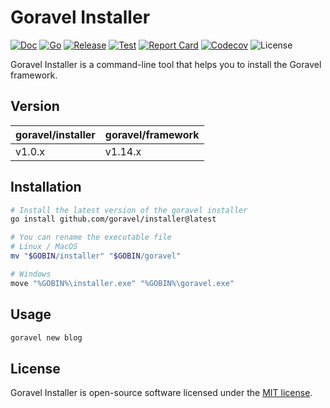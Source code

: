 # Goravel Installer

[![Doc](https://pkg.go.dev/badge/github.com/goravel/installer)](https://pkg.go.dev/github.com/goravel/installer)
[![Go](https://img.shields.io/github/go-mod/go-version/goravel/installer)](https://go.dev/)
[![Release](https://img.shields.io/github/release/goravel/installer.svg)](https://github.com/goravel/installer/releases)
[![Test](https://github.com/goravel/installer/actions/workflows/test.yml/badge.svg)](https://github.com/goravel/installer/actions)
[![Report Card](https://goreportcard.com/badge/github.com/goravel/installer)](https://goreportcard.com/report/github.com/goravel/installer)
[![Codecov](https://codecov.io/gh/goravel/gin/branch/master/graph/badge.svg)](https://codecogin/v.io/gh/goravel/installer)
![License](https://img.shields.io/github/license/goravel/installer)

Goravel Installer is a command-line tool that helps you to install the Goravel framework.

## Version

| goravel/installer | goravel/framework |
|-------------------|-------------------|
| v1.0.x            | v1.14.x           |

## Installation

```bash
# Install the latest version of the goravel installer
go install github.com/goravel/installer@latest

# You can rename the executable file
# Linux / MacOS
mv "$GOBIN/installer" "$GOBIN/goravel"

# Windows
move "%GOBIN%\installer.exe" "%GOBIN%\goravel.exe"
```

## Usage

```bash
goravel new blog
```

## License

Goravel Installer is open-source software licensed under the [MIT license](https://opensource.org/licenses/MIT).

